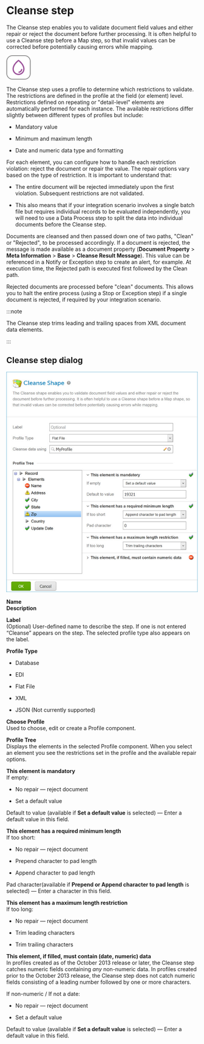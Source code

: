 # Cleanse step

<head>
  <meta name="guidename" content="Integration"/>
  <meta name="context" content="GUID-652D6E11-9D6B-491B-8868-9905C48661F3"/>
</head>


The Cleanse step enables you to validate document field values and either repair or reject the document before further processing. It is often helpful to use a Cleanse step before a Map step, so that invalid values can be corrected before potentially causing errors while mapping.

![Cleanse icon](../Images/step-ic-cleanse-32_b371adc1-a10e-472e-962d-c679803ed006.jpg)

The Cleanse step uses a profile to determine which restrictions to validate. The restrictions are defined in the profile at the field \(or element\) level. Restrictions defined on repeating or "detail-level" elements are automatically performed for each instance. The available restrictions differ slightly between different types of profiles but include:

-   Mandatory value

-   Minimum and maximum length

-   Date and numeric data type and formatting


For each element, you can configure how to handle each restriction violation: reject the document or repair the value. The repair options vary based on the type of restriction. It is important to understand that:

-   The entire document will be rejected immediately upon the first violation. Subsequent restrictions are not validated.

-   This also means that if your integration scenario involves a single batch file but requires individual records to be evaluated independently, you will need to use a Data Process step to split the data into individual documents before the Cleanse step.


Documents are cleansed and then passed down one of two paths, "Clean" or "Rejected", to be processed accordingly. If a document is rejected, the message is made available as a document property \(**Document Property** \> **Meta Information** \> **Base** \> **Cleanse Result Message**\). This value can be referenced in a Notify or Exception step to create an alert, for example. At execution time, the Rejected path is executed first followed by the Clean path.

Rejected documents are processed before "clean" documents. This allows you to halt the entire process \(using a Stop or Exception step\) if a single document is rejected, if required by your integration scenario.

:::note

The Cleanse step trims leading and trailing spaces from XML document data elements.

:::

## Cleanse step dialog

![Cleanse step dialog](../Images/build-db-cleanse-shape-settings.jpg)

**Name**   
**Description**

**Label**   
\(Optional\) User-defined name to describe the step. If one is not entered “Cleanse” appears on the step. The selected profile type also appears on the label.

**Profile Type**   
-   Database

-   EDI

-   Flat File

-   XML

-   JSON \(Not currently supported\)


**Choose Profile**   
Used to choose, edit or create a Profile component.

**Profile Tree**   
Displays the elements in the selected Profile component. When you select an element you see the restrictions set in the profile and the available repair options.

**This element is mandatory**   
If empty:

-   No repair — reject document

-   Set a default value


Default to value \(available if **Set a default value** is selected\) — Enter a default value in this field.

**This element has a required minimum length**   
If too short:

-   No repair — reject document

-   Prepend character to pad length

-   Append character to pad length


Pad character\(available if **Prepend or Append character to pad length** is selected\) — Enter a character in this field.

**This element has a maximum length restriction**   
If too long:

-   No repair — reject document

-   Trim leading characters

-   Trim trailing characters


**This element, if filled, must contain \(date, numeric\) data**   
In profiles created as of the October 2013 release or later, the Cleanse step catches numeric fields containing *any* non-numeric data. In profiles created prior to the October 2013 release, the Cleanse step does not catch numeric fields consisting of a leading number followed by one or more characters.

If non-numeric / If not a date:

-   No repair — reject document

-   Set a default value


Default to value \(available if **Set a default value** is selected\) — Enter a default value in this field.